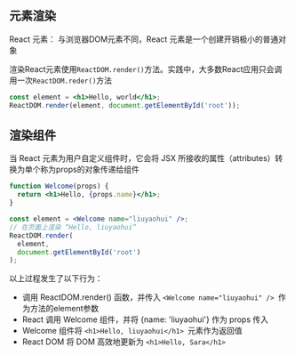 
## 元素渲染
React 元素： 与浏览器DOM元素不同，React 元素是一个创建开销极小的普通对象

渲染React元素使用`ReactDOM.render()`方法。实践中，大多数React应用只会调用一次`ReactDOM.reder()`方法

```jsx
const element = <h1>Hello, world</h1>;
ReactDOM.render(element, document.getElementById('root'));
```

## 渲染组件
当 React 元素为用户自定义组件时，它会将 JSX 所接收的属性（attributes）转换为单个称为props的对象传递给组件

```jsx
function Welcome(props) {
  return <h1>Hello, {props.name}</h1>;
}

const element = <Welcome name="liuyaohui" />;
// 在页面上渲染 “Hello, liuyaohui”
ReactDOM.render(
  element,
  document.getElementById('root')
);
```
以上过程发生了以下行为：
* 调用 ReactDOM.render() 函数，并传入 `<Welcome name="liuyaohui" /> `作为方法的element参数
* React 调用 Welcome 组件，并将 {name: 'liuyaohui'} 作为 props 传入
* Welcome 组件将 `<h1>Hello, liuyaohui</h1> `元素作为返回值
* React DOM 将 DOM 高效地更新为 `<h1>Hello, Sara</h1>`